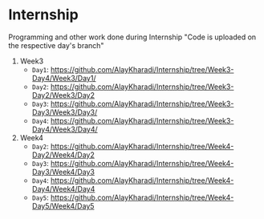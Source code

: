 # Internship
Programming and other work done during Internship "Code is uploaded on the respective day's branch"

1. Week3
    - `Day1`: https://github.com/AlayKharadi/Internship/tree/Week3-Day4/Week3/Day1/
    - `Day2`: https://github.com/AlayKharadi/Internship/tree/Week3-Day2/Week3/Day2
    - `Day3`: https://github.com/AlayKharadi/Internship/tree/Week3-Day3/Week3/Day3/
    - `Day4`: https://github.com/AlayKharadi/Internship/tree/Week3-Day4/Week3/Day4/
3. Week4
    - `Day2`: https://github.com/AlayKharadi/Internship/tree/Week4-Day2/Week4/Day2
    - `Day3`: https://github.com/AlayKharadi/Internship/tree/Week4-Day3/Week4/Day3
    - `Day4`: https://github.com/AlayKharadi/Internship/tree/Week4-Day4/Week4/Day4
    - `Day5`: https://github.com/AlayKharadi/Internship/tree/Week4-Day5/Week4/Day5
